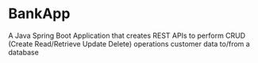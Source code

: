 # BankApp
A Java Spring Boot Application that creates REST APIs  to perform CRUD (Create Read/Retrieve Update Delete)  operations  customer data to/from a database

